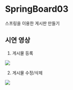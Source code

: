 # SpringBoard03
스프링을 이용한 게시판 만들기



## 시연 영상
1. 게시물 등록

<img src="https://user-images.githubusercontent.com/94151256/156814207-416b47e7-22aa-4c01-af66-4635ba603245.gif">

2. 게시물 수정/삭제

<img width="{200%}" src="https://user-images.githubusercontent.com/94151256/156814872-f04de23c-213f-40d2-8059-4081ec3490e1.gif">
